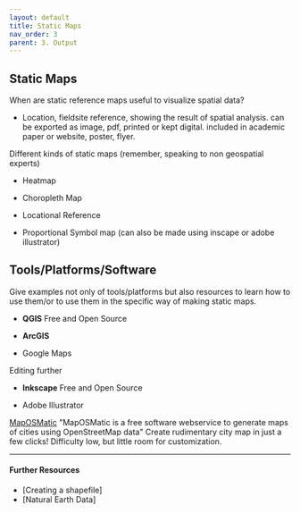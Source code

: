 ```yaml
---
layout: default
title: Static Maps
nav_order: 3
parent: 3. Output
---
```


## Static Maps

When are static reference maps useful to visualize spatial data? 

- Location, fieldsite reference, showing the result of spatial analysis. can be exported as image, pdf, printed or kept digital. included in academic paper or website, poster, flyer. 


Different kinds of static maps (remember, speaking to non geospatial experts)

- Heatmap

- Choropleth Map

- Locational Reference

- Proportional Symbol map (can also be made using inscape or adobe illustrator)
 

## Tools/Platforms/Software 
Give examples not only of tools/platforms but also resources to learn how to use them/or to use them in the specific way of making static maps.

- **QGIS** Free and Open Source

- **ArcGIS**

- Google Maps 

Editing further 
- **Inkscape** Free and Open Source

- Adobe Illustrator



[MapOSMatic](https://print.get-map.org/)
"MapOSMatic is a free software webservice to generate maps of cities using OpenStreetMap data" 
Create rudimentary city map in just a few clicks! Difficulty low, but little room for customization. 


---
#### Further Resources 
- [Creating a shapefile] 
- [Natural Earth Data]